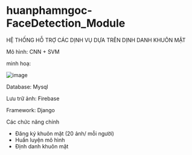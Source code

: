 ﻿# huanphamngoc-FaceDetection_Module
HỆ THỐNG HỖ TRỢ CÁC DỊNH VỤ DỰA TRÊN DỊNH DANH KHUÔN MẶT

Mô hình: CNN + SVM 

minh hoạ:

![image](https://user-images.githubusercontent.com/92494705/196887168-9d46d911-59a8-4f35-9929-b652418728cb.png)

Database: Mysql

Lưu trữ ảnh: Firebase

Framework: Django

Các chức năng chính
- Đăng ký khuôn mặt (20 ảnh/ mỗi người)
- Huấn luyện mô hình
- Định danh khuôn mặt

